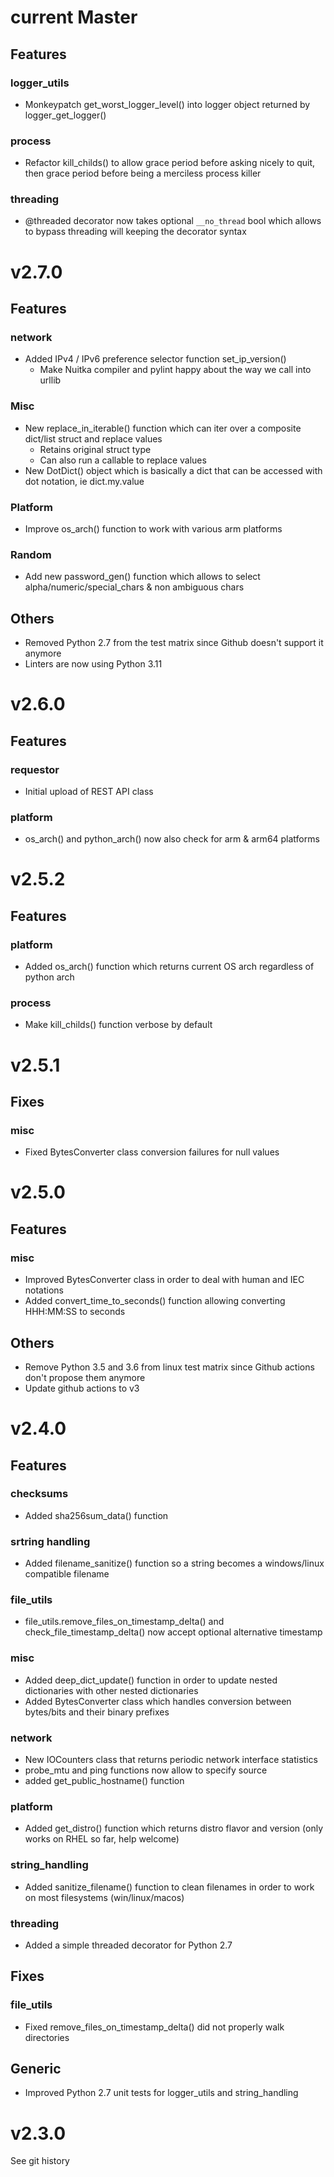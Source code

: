 # current Master

## Features

### logger_utils 

- Monkeypatch get_worst_logger_level() into logger object returned by logger_get_logger()

### process

- Refactor kill_childs() to allow grace period before asking nicely to quit, then grace period before being a merciless process killer

### threading

- @threaded decorator now takes optional `__no_thread` bool which allows to bypass threading will keeping the decorator syntax

# v2.7.0

## Features

### network

- Added IPv4 / IPv6 preference selector function set_ip_version()
  - Make Nuitka compiler and pylint happy about the way we call into urllib

### Misc

- New replace_in_iterable() function which can iter over a composite dict/list struct and replace values
  - Retains original struct type
  - Can also run a callable to replace values
- New DotDict() object which is basically a dict that can be accessed with dot notation, ie dict.my.value

### Platform

- Improve os_arch() function to work with various arm platforms

### Random

- Add new password_gen() function which allows to select alpha/numeric/special_chars & non ambiguous chars

## Others

- Removed Python 2.7 from the test matrix since Github doesn't support it anymore
- Linters are now using Python 3.11

# v2.6.0

## Features

### requestor
- Initial upload of REST API class

### platform
- os_arch() and python_arch() now also check for arm & arm64 platforms

# v2.5.2

## Features

### platform
- Added os_arch() function which returns current OS arch regardless of python arch

### process
- Make kill_childs() function verbose by default

# v2.5.1

## Fixes

### misc
- Fixed BytesConverter class conversion failures for null values

# v2.5.0

## Features

### misc
- Improved BytesConverter class in order to deal with human and IEC notations
- Added convert_time_to_seconds() function allowing converting HHH:MM:SS to seconds

## Others

- Remove Python 3.5 and 3.6 from linux test matrix since Github actions don't propose them anymore
- Update github actions to v3
# v2.4.0

## Features

### checksums
- Added sha256sum_data() function

### srtring handling
- Added filename_sanitize() function so a string becomes a windows/linux compatible filename

### file_utils
- file_utils.remove_files_on_timestamp_delta() and check_file_timestamp_delta() now accept optional alternative timestamp

### misc
- Added deep_dict_update() function in order to update nested dictionaries with other nested dictionaries
- Added BytesConverter class which handles conversion between bytes/bits and their binary prefixes

### network
- New IOCounters class that returns periodic network interface statistics
- probe_mtu and ping functions now allow to specify source
- added get_public_hostname() function

### platform
- Added get_distro() function which returns distro flavor and version (only works on RHEL so far, help welcome)

### string_handling
- Added sanitize_filename() function to clean filenames in order to work on most filesystems (win/linux/macos)

### threading
- Added a simple threaded decorator for Python 2.7

## Fixes

### file_utils
- Fixed remove_files_on_timestamp_delta() did not properly walk directories

## Generic
- Improved Python 2.7 unit tests for logger_utils and string_handling

# v2.3.0

See git history